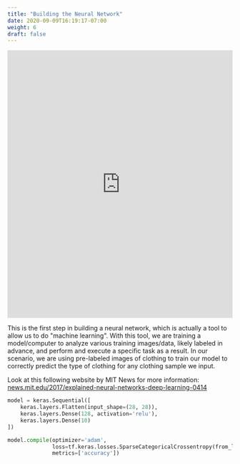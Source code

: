 ```yaml
---
title: "Building the Neural Network"
date: 2020-09-09T16:19:17-07:00
weight: 6
draft: false
---
```


<iframe width="100%" height="600px" src="https://www.youtube.com/embed/ttOhB-w8dt0" frameborder="0" allow="accelerometer; autoplay; encrypted-media; gyroscope; picture-in-picture" allowfullscreen></iframe>


This is the first step in building a neural network, which is actually a tool to allow us to do "machine learning". With this tool, we are training a model/computer to analyze various training images/data, likely labeled in advance, and perform and execute a specific task as a result. In our scenario, we are using pre-labeled images of clothing to train our model to correctly predict the type of clothing for any clothing sample we input.

Look at this following website by MIT News for more information: <a href="https://news.mit.edu/2017/explained-neural-networks-deep-learning-0414" target="_blank">news.mit.edu/2017/explained-neural-networks-deep-learning-0414</a>


```python
model = keras.Sequential([ 
    keras.layers.Flatten(input_shape=(28, 28)), 
    keras.layers.Dense(128, activation='relu'),
    keras.layers.Dense(10)
])
```

```python
model.compile(optimizer='adam',
              loss=tf.keras.losses.SparseCategoricalCrossentropy(from_logits=True),
              metrics=['accuracy'])
```

